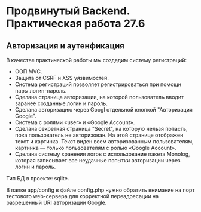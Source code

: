 # Продвинутый Backend. Практическая работа 27.6 #
## Авторизация и аутенфикация ##

В качестве практической работы мы создадим систему регистраций:

- ООП MVC.
- Защита от CSRF и XSS уязвимостей.  
- Система регистраций позволяет регистрироваться при помощи пары логин-пароль.
- Сделана страница авторизации, на которой пользователь вводит заранее созданные логин и пароль.
- Сделана авторизацию через Googl отдельной кнопкой "Авторизация Google".
- Система с ролями «user» и «Google Account».
- Сделана секретная страница "Secret", на которую нельзя попасть, пока пользователь не авторизован. На этой странице отображен текст и картинка. Текст виден всем авторизованным пользователям, картинка — только пользователям с ролью  «Google Account».
- Сделана систему хранения логов с использование пакета Monolog, которая записывает все неудачные попытки авторизации через логин и пароль.

Тип БД в проекте: sqlite.

В папке app/config в файле config.php нужно обратить внимание на порт тестового web-сервера для корректной переадресации на разрешенный URI авторизации Google.








